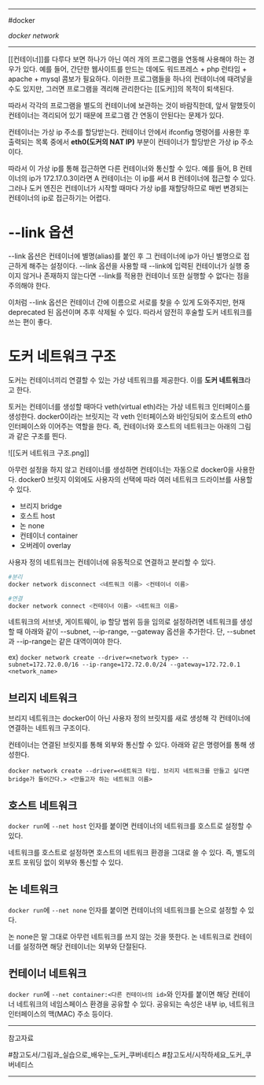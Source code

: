 
---

#docker

*docker network*

---

[[컨테이너]]를 다루다 보면 하나가 아닌 여러 개의 프로그램을 연동해 사용해야 하는 경우가 있다.
예를 들어, 간단한 웹사이트를 만드는 데에도 워드프레스 + php 런타임 + apache + mysql 콤보가 필요하다.
이러한 프로그램들을 하나의 컨테이너에 때려넣을 수도 있지만, 그러면 프로그램을 격리해 관리한다는 [[도커]]의 목적이 퇴색된다.

따라서 각각의 프로그램을 별도의 컨테이너에 보관하는 것이 바람직한데, 앞서 말했듯이 컨테이너는 격리되어 있기 때문에 프로그램 간 연동이 안된다는 문제가 있다.

컨테이너는 가상 ip 주소를 할당받는다. 컨테이너 안에서 ifconfig 명령어를 사용한 후 출력되는 목록 중에서 **eth0(도커의 NAT IP)** 부분이 컨테이너가 할당받은 가상 ip 주소이다.

따라서 이 가상 ip를 통해 접근하면 다른 컨테이너와 통신할 수 있다. 예를 들어, B 컨테이너의 ip가 172.17.0.3이라면 A 컨테이너는 이 ip를 써서 B 컨테이너에 접근할 수 있다. 그러나 도커 엔진은 컨테이너가 시작할 때마다 가상 ip를 재할당하므로 매번 변경되는 컨테이너의 ip로 접근하기는 어렵다.

# --link 옵션

--link 옵션은 컨테이너에 별명(alias)를 붙인 후 그 컨테이너에 ip가 아닌 별명으로 접근하게 해주는 설정이다. --link 옵션을 사용할 때 --link에 입력된 컨테이너가 실행 중이지 않거나 존재하지 않는다면 --link를 적용한 컨테이너 또한 실행할 수 없다는 점을 주의해야 한다.

이처럼 --link 옵션은 컨테이너 간에 이름으로 서로를 찾을 수 있게 도와주지만, 현재 deprecated 된 옵션이며 추후 삭제될 수 있다. 따라서 얌전히 후술할 도커 네트워크를 쓰는 편이 좋다.

# 도커 네트워크 구조

도커는 컨테이너끼리 연결할 수 있는 가상 네트워크를 제공한다. 이를 **도커 네트워크**라고 한다.

토커는 컨테이너를 생성할 때마다 veth(virtual eth)라는 가상 네트워크 인터페이스를 생성한다. docker0이라는 브릿지는 각 veth 인터페이스와 바인딩되어 호스트의 eth0 인터페이스와 이어주는 역할을 한다. 즉, 컨테이너와 호스트의 네트워크는 아래의 그림과 같은 구조를 띈다.

![[도커 네트워크 구조.png]]

아무런 설정을 하지 않고 컨테이너를 생성하면 컨테이너는 자동으로 docker0을 사용한다.
docker0 브릿지 이외에도 사용자의 선택에 따라 여러 네트워크 드라이브를 사용할 수 있다.

- 브리지 bridge
- 호스트 host
- 논 none
- 컨테이너 container
- 오버레이 overlay

사용자 정의 네트워크는 컨테이너에 유동적으로 연결하고 분리할 수 있다.

```sh
#분리
docker network disconnect <네트워크 이름> <컨테이너 이름>

#연결
docker network connect <컨테이너 이름> <네트워크 이름>
```

네트워크의 서브넷, 게이트웨이, ip 할당 범위 등을 임의로 설정하려면 네트워크를 생성할 때 아래와 같이 --subnet, --ip-range, --gateway 옵션을 추가한다. 단, --subnet과 --ip-range는 같은 대역이여야 한다.

ex)
`docker network create --driver=<network type> --subnet=172.72.0.0/16 --ip-range=172.72.0.0/24 --gateway=172.72.0.1 <network_name>`

## 브리지 네트워크

브리지 네트워크는 docker0이 아닌 사용자 정의 브릿지를 새로 생성해 각 컨테이너에 연결하는 네트워크 구조이다.

컨테이너는 연결된 브릿지를 통해 외부와 통신할 수 있다.
아래와 같은 명령어를 통해 생성한다.

`docker network create --driver=<네트워크 타입. 브리지 네트워크를 만들고 싶다면 bridge가 들어간다.> <만들고자 하는 네트워크 이름>`

## 호스트 네트워크

`docker run`에 `--net host` 인자를 붙이면 컨테이너의 네트워크를 호스트로 설정할 수 있다.

네트워크를 호스트로 설정하면 호스트의 네트워크 환경을 그대로 쓸 수 있다.
즉, 별도의 포트 포워딩 없이 외부와 통신할 수 있다.

## 논 네트워크

`docker run`에 `--net none` 인자를 붙이면 컨테이너의 네트워크를 논으로 설정할 수 있다.

논 none은 말 그대로 아무런 네트워크를 쓰지 않는 것을 뜻한다. 논 네트워크로 컨테이너를 설정하면 해당 컨테이너는 외부와 단절된다. 

## 컨테이너 네트워크

`docker run`에 `--net container:<다른 컨테이너의 id>`와 인자를 붙이면 해당 컨테이너 네트워크의 네임스페이스 환경을 공유할 수 있다. 공유되는 속성은 내부 ip, 네트워크 인터페이스의 맥(MAC) 주소 등이다.

---

참고자료

#참고도서/그림과_실습으로_배우는_도커_쿠버네티스 
#참고도서/시작하세요_도커_쿠버네티스

---
